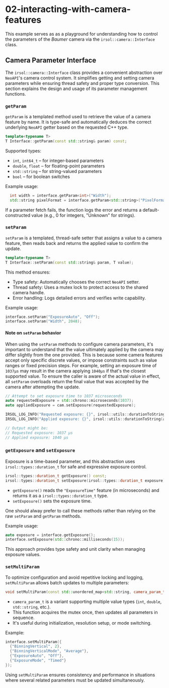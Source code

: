 # 02-interacting-with-camera-features

This example serves as as a playground for understanding how to control the parameters of the _Baumer_ camera via the `irsol::camera::Interface` class.


## Camera Parameter Interface

The `irsol::camera::Interface` class provides a convenient abstraction over `NeoAPI`'s camera control system. It simplifies getting and setting camera parameters while ensuring thread safety and proper type conversion. This section explains the design and usage of its parameter management functions.

### `getParam`

`getParam` is a templated method used to retrieve the value of a camera feature by name. It is type-safe and automatically deduces the correct underlying `NeoAPI` getter based on the requested C++ type.
```cpp
template<typename T>
T Interface::getParam(const std::string& param) const;
```

Supported types:
  * `int`, `int64_t` – for integer-based parameters
  * `double`, `float` – for floating-point parameters
  * `std::string` – for string-valued parameters
  * `bool` – for boolean switches

Example usage:
```cpp
  int width = interface.getParam<int>("Width");
  std::string pixelFormat = interface.getParam<std::string>("PixelFormat");
```

If a parameter fetch fails, the function logs the error and returns a default-constructed value (e.g., 0 for integers, "Unknown" for strings).

### `setParam`

`setParam` is a templated, thread-safe setter that assigns a value to a camera feature, then reads back and returns the applied value to confirm the update.
```cpp
template<typename T>
T Interface::setParam(const std::string& param, T value);
```

This method ensures:
 * Type safety: Automatically chooses the correct `NeoAPI` setter.
 * Thread safety: Uses a mutex lock to protect access to the shared camera handle.
 * Error handling: Logs detailed errors and verifies write capability.

Example usage:
```cpp
interface.setParam("ExposureAuto", "Off");
interface.setParam("Width", 2048);
```

#### Note on `setParam` behavior
When using the `setParam` methods to configure camera parameters, it's important to understand that the value ultimately applied by the camera may differ slightly from the one provided. This is because some camera features accept only specific discrete values, or impose constraints such as value ranges or fixed precision steps. For example, setting an exposure time of `1037µs` may result in the camera applying `1040µs` if that's the closest supported value. To ensure the caller is aware of the actual value in effect, all `setParam` overloads return the final value that was accepted by the camera after attempting the update.

```cpp
// Attempt to set exposure time to 1037 microseconds
auto requestedExposure = std::chrono::microseconds(1037);
auto appliedExposure = cam.setExposure(requestedExposure);

IRSOL_LOG_INFO("Requested exposure: {}", irsol::utils::durationToString(requestedExposure));
IRSOL_LOG_INFO("Applied exposure: {}", irsol::utils::durationToString(appliedExposure));

// Output might be:
// Requested exposure: 1037 µs
// Applied exposure: 1040 µs
```


### `getExposure` and `setExposure`

Exposure is a time-based parameter, and this abstraction uses `irsol::types::duration_t` for safe and expressive exposure control.
```cpp
irsol::types::duration_t getExposure() const;
irsol::types::duration_t setExposure(irsol::types::duration_t exposure);
```
  * `getExposure()` reads the `"ExposureTime"` feature (in microseconds) and returns it as a `irsol::types::duration_t` type.
  * `setExposure()` sets the exposure time.
  
One should alway prefer to call these methods rather than relying on the raw `setParam` and `getParam` methods.

Example usage:

```cpp
auto exposure = interface.getExposure();
interface.setExposure(std::chrono::milliseconds(15));
```

This approach provides type safety and unit clarity when managing exposure values.

### `setMultiParam`

To optimize configuration and avoid repetitive locking and logging, `setMultiParam` allows batch updates to multiple parameters:
```cpp
void setMultiParam(const std::unordered_map<std::string, camera_param_t>& params);
```
 * `camera_param_t` is a variant supporting multiple value types (`int`, `double`, `std::string`, etc.).
 * This function acquires the mutex once, then updates all parameters in sequence.
 * It's useful during initialization, resolution setup, or mode switching.

Example:
```cpp
interface.setMultiParam({
  {"BinningVertical", 2},
  {"BinningVerticalMode", "Average"},
  {"ExposureAuto", "Off"},
  {"ExposureMode", "Timed"}
});
```

Using `setMultiParam` ensures consistency and performance in situations where several related parameters must be updated simultaneously.